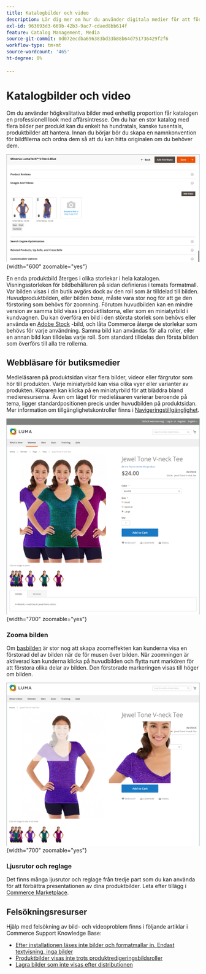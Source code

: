 ```yaml
---
title: Katalogbilder och video
description: Lär dig mer om hur du använder digitala medier för att förbättra katalogproduktsidorna och ge dina kunder visuell information.
exl-id: 963693d3-669b-42b3-9ac7-cdaed8bb614f
feature: Catalog Management, Media
source-git-commit: 0d072ecdba696383bd33b88b64d751736429f2f6
workflow-type: tm+mt
source-wordcount: '465'
ht-degree: 0%

---
```


# Katalogbilder och video

Om du använder högkvalitativa bilder med enhetlig proportion får katalogen en professionell look med affärsintresse. Om du har en stor katalog med flera bilder per produkt kan du enkelt ha hundratals, kanske tusentals, produktbilder att hantera. Innan du börjar bör du skapa en namnkonvention för bildfilerna och ordna dem så att du kan hitta originalen om du behöver dem.

![Produktbilder](./assets/product-images-videos-swatch.png){width="600" zoomable="yes"}

En enda produktbild återges i olika storlekar i hela katalogen. Visningsstorleken för bildbehållaren på sidan definieras i temats formatmall. Var bilden visas i din butik avgörs dock av den roll som är tilldelad till bilden. Huvudproduktbilden, eller bilden _base_, måste vara stor nog för att ge den förstoring som behövs för zoomning. Förutom huvudbilden kan en mindre version av samma bild visas i produktlistorna, eller som en miniatyrbild i kundvagnen. Du kan överföra en bild i den största storlek som behövs eller använda en [Adobe Stock](../content-design/adobe-stock.md) -bild, och låta Commerce återge de storlekar som behövs för varje användning. Samma bild kan användas för alla roller, eller en annan bild kan tilldelas varje roll. Som standard tilldelas den första bilden som överförs till alla tre rollerna.

## Webbläsare för butiksmedier

Medieläsaren på produktsidan visar flera bilder, videor eller färgrutor som hör till produkten. Varje miniatyrbild kan visa olika vyer eller varianter av produkten. Köparen kan klicka på en miniatyrbild för att bläddra bland medieresurserna. Även om läget för medieläsaren varierar beroende på tema, ligger standardpositionen precis under huvudbilden på produktsidan. Mer information om tillgänglighetskontroller finns i [Navigeringstillgänglighet](../getting-started/navigation-accessibility.md).

![Butik medieläsare](./assets/storefront-thumbnail-gallery.png){width="700" zoomable="yes"}

### Zooma bilden

Om [basbilden](product-image.md) är stor nog att skapa zoomeffekten kan kunderna visa en förstorad del av bilden när de för musen över bilden. När zoomningen är aktiverad kan kunderna klicka på huvudbilden och flytta runt markören för att förstora olika delar av bilden. Den förstorade markeringen visas till höger om bilden.

![Bildzoom](./assets/storefront-image-zoom.png){width="700" zoomable="yes"}

### Ljusrutor och reglage

Det finns många ljusrutor och reglage från tredje part som du kan använda för att förbättra presentationen av dina produktbilder. Leta efter tillägg i [Commerce Marketplace](../getting-started/commerce-marketplace.md).

## Felsökningsresurser

Hjälp med felsökning av bild- och videoproblem finns i följande artiklar i Commerce Support Knowledge Base:

- [Efter installationen läses inte bilder och formatmallar in. Endast textvisning, inga bilder](https://experienceleague.adobe.com/docs/commerce-knowledge-base/kb/troubleshooting/storefront/after-installing-images-and-stylesheets-do-not-load-only-text-displays-no-graphics.html?lang=sv-SE)
- [Produktbilder visas inte trots produktredigeringsbildsroller](https://experienceleague.adobe.com/docs/commerce-knowledge-base/kb/troubleshooting/storefront/product-images-do-not-display-despite-product-edit-image-roles.html?lang=sv-SE)
- [Lagra bilder som inte visas efter distributionen](https://experienceleague.adobe.com/docs/commerce-knowledge-base/kb/troubleshooting/storefront/store-images-not-displayed-after-deployment.html?lang=sv-SE)

